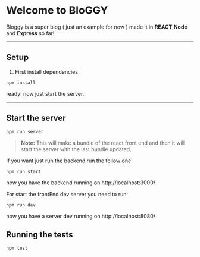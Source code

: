 Welcome to BloGGY
===================


Bloggy is a super blog ( just an example for now ) made it in **REACT**,**Node** and **Express** so far!

----------


Setup
-------------
1. First install dependencies
```
npm install
```

ready! now just start the server..

----------

Start the server
----------

```
npm run server
```

> **Note:**
>  This will make a bundle of the react front end and then it will start the server with the last bundle updated.


If you want just run the backend run the follow one:

```
npm run start
```
now you have the backend running on http://localhost:3000/

For start the frontEnd dev server you need to run:

```
npm run dev
```

now you have a server dev running on http://localhost:8080/

Running the tests
----------

```npm test```
